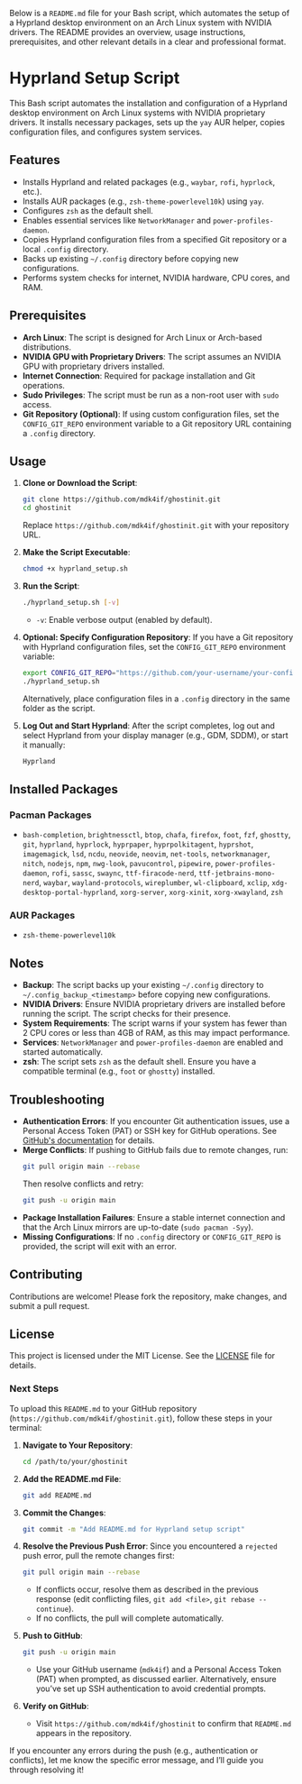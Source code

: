 Below is a `README.md` file for your Bash script, which automates the setup of a Hyprland desktop environment on an Arch Linux system with NVIDIA drivers. The README provides an overview, usage instructions, prerequisites, and other relevant details in a clear and professional format.



# Hyprland Setup Script

This Bash script automates the installation and configuration of a Hyprland desktop environment on Arch Linux systems with NVIDIA proprietary drivers. It installs necessary packages, sets up the `yay` AUR helper, copies configuration files, and configures system services.

## Features
- Installs Hyprland and related packages (e.g., `waybar`, `rofi`, `hyprlock`, etc.).
- Installs AUR packages (e.g., `zsh-theme-powerlevel10k`) using `yay`.
- Configures `zsh` as the default shell.
- Enables essential services like `NetworkManager` and `power-profiles-daemon`.
- Copies Hyprland configuration files from a specified Git repository or a local `.config` directory.
- Backs up existing `~/.config` directory before copying new configurations.
- Performs system checks for internet, NVIDIA hardware, CPU cores, and RAM.

## Prerequisites
- **Arch Linux**: The script is designed for Arch Linux or Arch-based distributions.
- **NVIDIA GPU with Proprietary Drivers**: The script assumes an NVIDIA GPU with proprietary drivers installed.
- **Internet Connection**: Required for package installation and Git operations.
- **Sudo Privileges**: The script must be run as a non-root user with `sudo` access.
- **Git Repository (Optional)**: If using custom configuration files, set the `CONFIG_GIT_REPO` environment variable to a Git repository URL containing a `.config` directory.

## Usage
1. **Clone or Download the Script**:
   ```bash
   git clone https://github.com/mdk4if/ghostinit.git
   cd ghostinit
   ```
   Replace `https://github.com/mdk4if/ghostinit.git` with your repository URL.

2. **Make the Script Executable**:
   ```bash
   chmod +x hyprland_setup.sh
   ```

3. **Run the Script**:
   ```bash
   ./hyprland_setup.sh [-v]
   ```
   - `-v`: Enable verbose output (enabled by default).

4. **Optional: Specify Configuration Repository**:
   If you have a Git repository with Hyprland configuration files, set the `CONFIG_GIT_REPO` environment variable:
   ```bash
   export CONFIG_GIT_REPO="https://github.com/your-username/your-config-repo.git"
   ./hyprland_setup.sh
   ```
   Alternatively, place configuration files in a `.config` directory in the same folder as the script.

5. **Log Out and Start Hyprland**:
   After the script completes, log out and select Hyprland from your display manager (e.g., GDM, SDDM), or start it manually:
   ```bash
   Hyprland
   ```

## Installed Packages
### Pacman Packages
- `bash-completion`, `brightnessctl`, `btop`, `chafa`, `firefox`, `foot`, `fzf`, `ghostty`, `git`, `hyprland`, `hyprlock`, `hyprpaper`, `hyprpolkitagent`, `hyprshot`, `imagemagick`, `lsd`, `ncdu`, `neovide`, `neovim`, `net-tools`, `networkmanager`, `nitch`, `nodejs`, `npm`, `nwg-look`, `pavucontrol`, `pipewire`, `power-profiles-daemon`, `rofi`, `sassc`, `swaync`, `ttf-firacode-nerd`, `ttf-jetbrains-mono-nerd`, `waybar`, `wayland-protocols`, `wireplumber`, `wl-clipboard`, `xclip`, `xdg-desktop-portal-hyprland`, `xorg-server`, `xorg-xinit`, `xorg-xwayland`, `zsh`

### AUR Packages
- `zsh-theme-powerlevel10k`

## Notes
- **Backup**: The script backs up your existing `~/.config` directory to `~/.config_backup_<timestamp>` before copying new configurations.
- **NVIDIA Drivers**: Ensure NVIDIA proprietary drivers are installed before running the script. The script checks for their presence.
- **System Requirements**: The script warns if your system has fewer than 2 CPU cores or less than 4GB of RAM, as this may impact performance.
- **Services**: `NetworkManager` and `power-profiles-daemon` are enabled and started automatically.
- **zsh**: The script sets `zsh` as the default shell. Ensure you have a compatible terminal (e.g., `foot` or `ghostty`) installed.

## Troubleshooting
- **Authentication Errors**: If you encounter Git authentication issues, use a Personal Access Token (PAT) or SSH key for GitHub operations. See [GitHub's documentation](https://docs.github.com/en/authentication/keeping-your-account-and-data-secure/creating-a-personal-access-token) for details.
- **Merge Conflicts**: If pushing to GitHub fails due to remote changes, run:
  ```bash
  git pull origin main --rebase
  ```
  Then resolve conflicts and retry:
  ```bash
  git push -u origin main
  ```
- **Package Installation Failures**: Ensure a stable internet connection and that the Arch Linux mirrors are up-to-date (`sudo pacman -Syy`).
- **Missing Configurations**: If no `.config` directory or `CONFIG_GIT_REPO` is provided, the script will exit with an error.

## Contributing
Contributions are welcome! Please fork the repository, make changes, and submit a pull request.

## License
This project is licensed under the MIT License. See the [LICENSE](LICENSE) file for details.



### Next Steps
To upload this `README.md` to your GitHub repository (`https://github.com/mdk4if/ghostinit.git`), follow these steps in your terminal:

1. **Navigate to Your Repository**:
   ```bash
   cd /path/to/your/ghostinit
   ```

2. **Add the README.md File**:
   ```bash
   git add README.md
   ```

3. **Commit the Changes**:
   ```bash
   git commit -m "Add README.md for Hyprland setup script"
   ```

4. **Resolve the Previous Push Error**:
   Since you encountered a `rejected` push error, pull the remote changes first:
   ```bash
   git pull origin main --rebase
   ```
   - If conflicts occur, resolve them as described in the previous response (edit conflicting files, `git add <file>`, `git rebase --continue`).
   - If no conflicts, the pull will complete automatically.

5. **Push to GitHub**:
   ```bash
   git push -u origin main
   ```
   - Use your GitHub username (`mdk4if`) and a Personal Access Token (PAT) when prompted, as discussed earlier. Alternatively, ensure you’ve set up SSH authentication to avoid credential prompts.

6. **Verify on GitHub**:
   - Visit `https://github.com/mdk4if/ghostinit` to confirm that `README.md` appears in the repository.

If you encounter any errors during the push (e.g., authentication or conflicts), let me know the specific error message, and I’ll guide you through resolving it!
